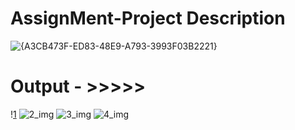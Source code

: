 # AssignMent-Project Description

![{A3CB473F-ED83-48E9-A793-3993F03B2221}](https://user-images.githubusercontent.com/91014874/208594648-23297371-f452-494c-80ac-04b7b2449c97.png)

# Output - >>>>>
\![1](https://user-images.githubusercontent.com/91014874/208595177-b676a47a-1043-4ce7-ba16-3be8eebf5a0a.jpeg)
![2_img](https://user-images.githubusercontent.com/91014874/208595188-92d5d317-85be-4011-8401-26ca24737784.jpeg)
![3_img](https://user-images.githubusercontent.com/91014874/208595195-bc1a1a5d-df12-43f9-acf7-dbab68322571.jpeg)
![4_img](https://user-images.githubusercontent.com/91014874/208595206-404bf55e-19de-4a95-97bc-ed7c5e0dddda.jpeg)
